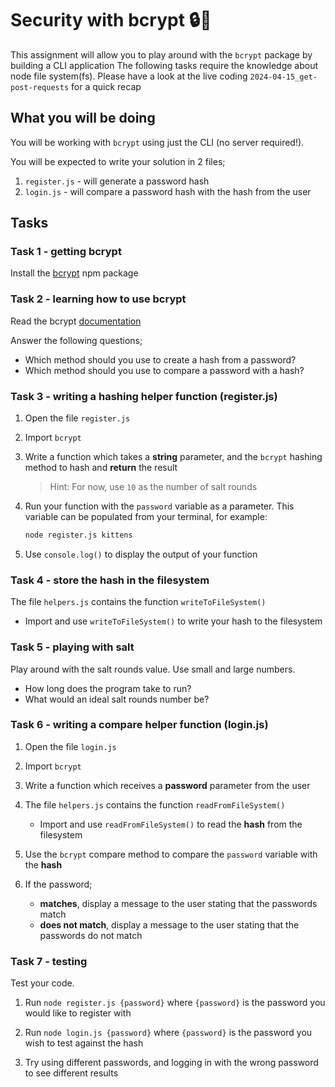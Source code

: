# Security with bcrypt 🔒🔑

This assignment will allow you to play around with the `bcrypt` package by building a CLI application
The following tasks require the knowledge about node file system(fs). Please have a look at the live coding `2024-04-15_get-post-requests` for a quick recap

## What you will be doing

You will be working with `bcrypt` using just the CLI (no server required!).

You will be expected to write your solution in 2 files;

1. `register.js` - will generate a password hash
2. `login.js` - will compare a password hash with the hash from the user

## Tasks

### Task 1 - getting bcrypt

Install the [bcrypt](https://www.npmjs.com/package/bcrypt) npm package

### Task 2 - learning how to use bcrypt

Read the bcrypt [documentation](https://github.com/kelektiv/node.bcrypt.js/#usage)

Answer the following questions;

- Which method should you use to create a hash from a password?
- Which method should you use to compare a password with a hash?

### Task 3 - writing a hashing helper function (register.js)

1. Open the file `register.js`

2. Import `bcrypt`

3. Write a function which takes a **string** parameter, and the `bcrypt` hashing method to hash and **return** the result

   > Hint: For now, use `10` as the number of salt rounds

4. Run your function with the `password` variable as a parameter. This variable can be populated from your terminal, for example:

   ```bash
   node register.js kittens
   ```

5. Use `console.log()` to display the output of your function

### Task 4 - store the hash in the filesystem

The file `helpers.js` contains the function `writeToFileSystem()`

- Import and use `writeToFileSystem()` to write your hash to the filesystem

### Task 5 - playing with salt

Play around with the salt rounds value. Use small and large numbers.

- How long does the program take to run?
- What would an ideal salt rounds number be?

### Task 6 - writing a compare helper function (login.js)

1. Open the file `login.js`

2. Import `bcrypt`

3. Write a function which receives a **password** parameter from the user

4. The file `helpers.js` contains the function `readFromFileSystem()`

   - Import and use `readFromFileSystem()` to read the **hash** from the filesystem

5. Use the `bcrypt` compare method to compare the `password` variable with the **hash**

6. If the password;

   - **matches**, display a message to the user stating that the passwords match
   - **does not match**, display a message to the user stating that the passwords do not match

### Task 7 - testing

Test your code.

1. Run `node register.js {password}` where `{password}` is the password you would like to register with

2. Run `node login.js {password}` where `{password}` is the password you wish to test against the hash

3. Try using different passwords, and logging in with the wrong password to see different results
